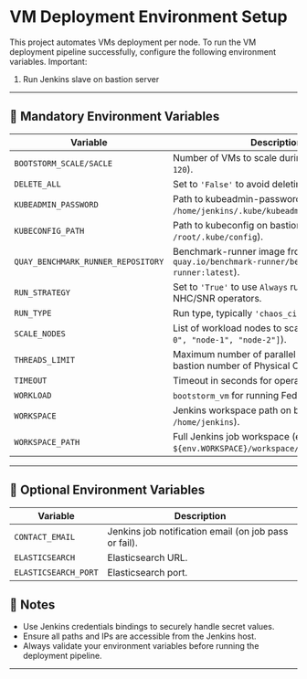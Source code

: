 # VM Deployment Environment Setup

This project automates VMs deployment per node. To run the VM deployment pipeline successfully, configure the following environment variables.
Important:
1. Run Jenkins slave on bastion server
---

## 🚨 Mandatory Environment Variables

| Variable                           | Description                                                                                     |
| ---------------------------------- | ----------------------------------------------------------------------------------------------- |
| `BOOTSTORM_SCALE/SACLE`            | Number of VMs to scale during bootstorm (e.g., `120`).                                          |
| `DELETE_ALL`                       | Set to `'False'` to avoid deleting running VMs.                                                 |
| `KUBEADMIN_PASSWORD`               | Path to kubeadmin-password on bastion (e.g., `/home/jenkins/.kube/kubeadmin-password`).         |
| `KUBECONFIG_PATH`                  | Path to kubeconfig on bastion (e.g., `/root/.kube/config`).                                     |
| `QUAY_BENCHMARK_RUNNER_REPOSITORY` | Benchmark-runner image from Quay.io (e.g., `quay.io/benchmark-runner/benchmark-runner:latest`). |
| `RUN_STRATEGY`                     | Set to `'True'` to use `Always` runStrategy for NHC/SNR operators.                              |
| `RUN_TYPE`                         | Run type, typically `'chaos_ci'` for logs stamp.                                                |
| `SCALE_NODES`                      | List of workload nodes to scale on (e.g., `["node-0", "node-1", "node-2"]`).                    |
| `THREADS_LIMIT`                    | Maximum number of parallel threads, check bastion number of Physical CPUs (e.g., `20`).         |
| `TIMEOUT`                          | Timeout in seconds for operations (e.g., `7200`).                                               |
| `WORKLOAD`                         | `bootstorm_vm` for running Fedora 37 VMs.                                                       |
| `WORKSPACE`                        | Jenkins workspace path on bastion (e.g., `/home/jenkins`).                                      |
| `WORKSPACE_PATH`                   | Full Jenkins job workspace (e.g., `${env.WORKSPACE}/workspace/${env.JOB_NAME}/`).               |

---

## 🔧 Optional Environment Variables

| Variable                    | Description |
|-----------------------------|-------------|
| `CONTACT_EMAIL`             | Jenkins job notification email (on job pass or fail). |
| `ELASTICSEARCH`             | Elasticsearch URL. |
| `ELASTICSEARCH_PORT`        | Elasticsearch port. |

## 📌 Notes

- Use Jenkins credentials bindings to securely handle secret values.
- Ensure all paths and IPs are accessible from the Jenkins host.
- Always validate your environment variables before running the deployment pipeline.


---

